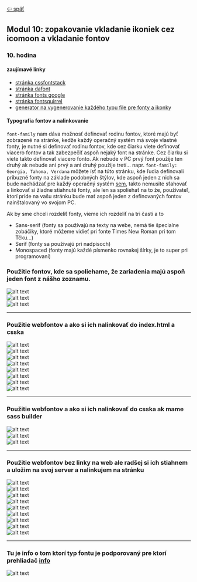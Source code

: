 [&#129188; späť](../../README.md)</br>

## Modul 10: zopakovanie vkladanie ikoniek cez icomoon a vkladanie fontov

### 10. hodina

#### zaujímavé linky
- [stránka cssfontstack](https://www.cssfontstack.com/)</br>
- [stránka dafont](https://www.dafont.com/)</br>
- [stránka fonts google](https://fonts.google.com/)</br>
- [stránka fontsquirrel](https://www.fontsquirrel.com/tools/webfont-generator)</br>
- [generator na vygenerovanie každého typu file pre fonty a ikonky](https://transfonter.org/)</br>

#### Typografia fontov a nalinkovanie
`font-family` nam dáva možnosť definovať rodinu fontov, ktoré majú byť zobrazené na stránke, kedže každý operačný systém má svoje vlastné fonty, je nutné si definovať rodinu fontov, kde cez čiarku viete definovať viacero fontov a tak zabezpečiť aspoň nejaký font na stránke. Cez čiarku si viete takto definovať viacero fonto. Ak nebude v PC prvý font použije ten druhý ak nebude ani prvý a ani druhý použije tretí... napr. `font-family: Georgia, Tahoma, Verdana` môžete ísť na túto stránku, kde ľudia definovali príbuzné fonty na základe podobných štýlov, kde aspoň jeden z nich sa bude nachádzať pre každý operačný systém [sem](https://transfonter.org/), takto nemusite sťahovať a linkovať si žiadne stiahnuté fonty, ale len sa spoliehať na to že, používateľ, ktorí príde na vašu stránku bude mať aspoň jeden z definovaných fontov nainštalovaný vo svojom PC.</br>

Ak by sme chceli rozdeliť fonty, vieme ich rozdeliť na tri časti a to</br>
- Sans-serif (fonty sa používajú na texty na webe, nemá tie špecialne zobáčiky, ktoré môžeme vidieť pri fonte Times New Roman pri tom Tčku...)</br>
- Serif (fonty sa používajú pri nadpisoch)</br>
- Monospaced (fonty majú každé písmenko rovnakej šírky, je to super pri programovaní)</br>

### Použitie fontov, kde sa spoliehame, že zariadenia majú aspoň jeden font z nášho zoznamu.
![alt text](images/1.png)</br>
![alt text](images/2.png)</br>
![alt text](images/3.png)</br>
<hr>

### Použitie webfontov a ako si ich nalinkovať do index.html a csska
![alt text](images/4.png)</br>
![alt text](images/5.png)</br>
![alt text](images/6.png)</br>
![alt text](images/7.png)</br>
![alt text](images/8.png)</br>
![alt text](images/9.png)</br>
![alt text](images/10.png)</br>
![alt text](images/11.png)</br>
<hr>

### Použitie webfontov a ako si ich nalinkovať do csska ak mame sass builder
![alt text](images/12.png)</br>
![alt text](images/13.png)</br>
![alt text](images/14.png)</br>
<hr>

### Použitie webfontov bez linky na web ale radšej si ich stiahnem a uložim na svoj server a nalinkujem na stránku
![alt text](images/15.png)</br>
![alt text](images/16.png)</br>
![alt text](images/17.png)</br>
![alt text](images/18.png)</br>
![alt text](images/19.png)</br>
![alt text](images/20.png)</br>
![alt text](images/21.png)</br>
![alt text](images/22.png)</br>
![alt text](images/23.png)</br>
<hr>

### Tu je info o tom ktorí typ fontu je podporovaný pre ktorí prehliadač [info](https://transfonter.org/formats)
![alt text](images/24.png)</br>

